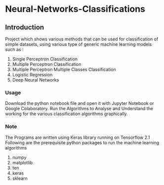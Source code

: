 # Neural-Networks-Classifications

## Introduction
Project which shows various methods that can be used for classification of simple datasets, using various type of generic machine learning models such as :
1. Single Perceptron Classification
2. Multiple Perceptron Classification
3. Multiple Perceptron Multiple Classes Classification
4. Logistic Regression
5. Deep Neural Networks

### Usage
Download the python notebook file and open it with Jupyter Notebook or Google Colaboratory.
Run the Algorithms to Analyse and Understand the working for the various classification algorithms graphically.

### Note
The Programs are written using Keras library running on Tensorflow 2.1
Following are the prerequisite python packages to run the machine learning algorithms
1. numpy
2. matplotlib
3. ten
4. keras
5. sklearn
